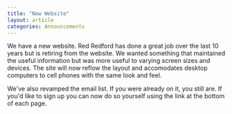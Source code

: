 ```yaml
---
title: "New Website"
layout: article
categories: Announcements
---  
```

  
We have a new website. Red Redford has done a great job over the last 10 years but is retiring from the website. We wanted something that maintained the useful information but was more useful to varying screen sizes and devices. The site will now reflow the layout and accomodates desktop computers to cell phones with the same look and feel.

We've also revamped the email list. If you were already on it, you still are. If you'd like to sign up you can now do so yourself using the link at the bottom of each page.
  
  
